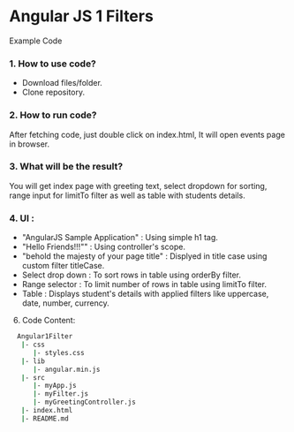 # Angular JS 1 Filters
Example Code

### 1. How to use code? 
  - Download files/folder.
  - Clone repository.

### 2. How to run code?
  After fetching code, just double click on index.html, It will open events page in browser.

### 3. What will be the result?
  You will get index page with greeting text, select dropdown for sorting, range input for limitTo filter as well as table with students details.

### 4. UI :
  - "AngularJS Sample Application" : Using simple h1 tag.
  - "Hello Friends!!!"" : Using controller's scope.
  - "behold the majesty of your page title" : Displyed in title case using custom filter titleCase.
  - Select drop down : To sort rows in table using orderBy filter.
  - Range selector : To limit number of rows in table using limitTo filter.
  - Table : Displays student's details with applied filters like uppercase, date, number, currency.

6. Code Content: 
```sh
  Angular1Filter
   |- css
      |- styles.css 
   |- lib
      |- angular.min.js
   |- src
      |- myApp.js
      |- myFilter.js
      |- myGreetingController.js
   |- index.html
   |- README.md
```
